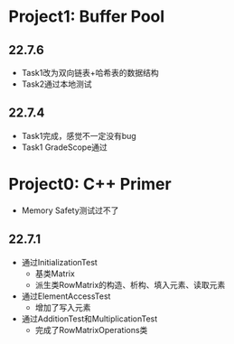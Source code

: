 # Project1: Buffer Pool
## 22.7.6
- Task1改为双向链表+哈希表的数据结构
- Task2通过本地测试

## 22.7.4
- Task1完成，感觉不一定没有bug
- Task1 GradeScope通过

# Project0: C++ Primer
- Memory Safety测试过不了
## 22.7.1
- 通过InitializationTest
  - 基类Matrix
  - 派生类RowMatrix的构造、析构、填入元素、读取元素
- 通过ElementAccessTest
  - 增加了写入元素
- 通过AdditionTest和MultiplicationTest
  - 完成了RowMatrixOperations类